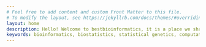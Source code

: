 ```yaml
---
# Feel free to add content and custom Front Matter to this file.
# To modify the layout, see https://jekyllrb.com/docs/themes/#overriding-theme-defaults
layout: home
description: Hello! Welcome to bestbioinformatics, it is a place we share powerful ideas that changed the bioinformatics research.
keywords: bioinformatics, biostatistics, statistical genetics, computational biology
---
```



